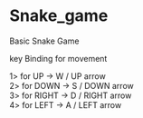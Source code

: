 # Snake_game
Basic Snake Game

key Binding for movement

1> for UP -> W / UP arrow   
2> for DOWN -> S / DOWN arrow    
3> for RIGHT -> D / RIGHT arrow     
4> for LEFT -> A / LEFT arrow    
